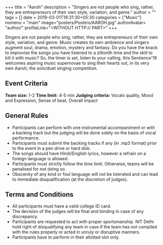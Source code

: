 +++
title = "Aaroh"
description = "Singers are not people who sing, rather, they are entrepreneurs of their own style, variation, and genre."
author = ""
tags = []
date = 2019-03-01T19:31:30+05:30
categories = ["Music"]
nomenu = "main"
image="posters/Posters/AAROH.jpg"
authorAvatar= "author/<YOUR AVATAR>"
profileLink="<WITHOUT HTTP:// PART>"
+++

Singers are not people who sing, rather, they are entrepreneurs of their own style, variation, and genre. Music creates its own ambience and singers augment soul, drama, emotion, mystery and fantasy. Do you have the knack to improvise the songs you have listened to a zillionth time and the skill to kill it with music? So, the timer is set, listen to your calling, this Sentience'19 welcomes aspiring music supernovae to sing their hearts out, in its very own Aaroh; the solo/duet singing competition.

## Event Criteria

**Team size:** 1-2
**Time limit:** 4-5 min
**Judging criteria:** Vocals quality, Mood and Expression, Sense of
beat, Overall impact

## General Rules

-   Participants can perform with one instrumental accompaniment or with a backing track but the judging will be done solely on the basis of vocal performance.
-   Participants must submit the backing tracks if any (in .mp3 format) prior to the event in a pen drive or hard disk.
-   The songs should have Hindi/English lyrics, however a refrain on a foreign language is allowed.
-   Participants must strictly follow the time limit. Otherwise, teams will be penalised for not doing so.
-   Obscenity of any kind or foul language will not be tolerated and can lead to immediate disqualification (at the discretion of judges).

## Terms and Conditions

-   All participants must have a valid college ID card.
-   The decision of the judges will be final and binding in case of any discrepancy.
-   Participants are requested to act with proper sportsmanship. NIT Delhi hold right of disqualifying any team in case if the team has not compiled with the rules properly or acted in unruly or disruptive manners.
-   Participants have to perform in their allotted slot only.


